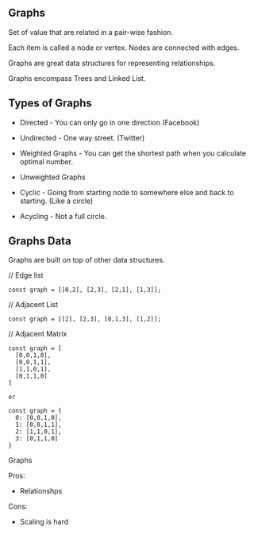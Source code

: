## Graphs

Set of value that are related in a pair-wise fashion.

Each item is called a node or vertex.
Nodes are connected with edges.

Graphs are great data structures for representing relationships.

Graphs encompass Trees and Linked List.

## Types of Graphs

* Directed - You can only go in one direction (Facebook)
* Undirected - One way street. (Twitter)

* Weighted Graphs - You can get the shortest path when you calculate optimal number.
* Unweighted Graphs

* Cyclic - Going from starting node to somewhere else and back to starting. (Like a circle)
* Acycling - Not a full circle.


## Graphs Data
Graphs are built on top of other data structures.

// Edge list

````
const graph = [[0,2], [2,3], [2,1], [1,3]];
````

// Adjacent List
````
const graph = [[2], [2,3], [0,1,3], [1,2]];
````

// Adjacent Matrix
````
const graph = [
  [0,0,1,0],
  [0,0,1,1],
  [1,1,0,1],
  [0,1,1,0]
]

or

const graph = {
  0: [0,0,1,0],
  1: [0,0,1,1],
  2: [1,1,0,1],
  3: [0,1,1,0]
}
````

Graphs

Pros:

* Relationshps

Cons:

* Scaling is hard 
